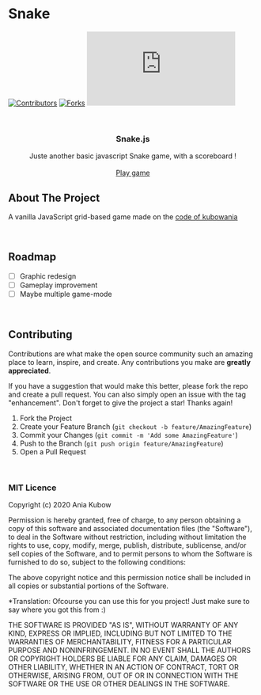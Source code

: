 # Snake

[![Contributors][contributors-shield]][contributors-url]
[![Forks][forks-shield]][forks-url]
[![Stargazers][stars-shield]][stars-url]

<!-- PROJECT LOGO -->
<br />
<div align="center">
<!--   <a href="https://github.com/othneildrew/Best-README-Template">
    <img src="images/logo.png" alt="Logo" width="80" height="80">
  </a>
 -->
  <h3 align="center">Snake.js</h3>

  <p align="center">
    Juste another basic javascript Snake game, with a scoreboard !
    <br />
    <br />
    <a href="https://snaake.vercel.app/" target="_blank">Play game</a>
  </p>
</div>

<!-- ABOUT THE PROJECT -->

## About The Project

A vanilla JavaScript grid-based game made on the <a href="https://github.com/kubowania/Nokia3310-Snake">code of kubowania</a>

<br/>

<!-- ROADMAP -->

## Roadmap

- [ ] Graphic redesign
- [ ] Gameplay improvement
- [ ] Maybe multiple game-mode

<br/>

## Contributing

Contributions are what make the open source community such an amazing place to learn, inspire, and create. Any contributions you make are **greatly appreciated**.

If you have a suggestion that would make this better, please fork the repo and create a pull request. You can also simply open an issue with the tag "enhancement".
Don't forget to give the project a star! Thanks again!

1. Fork the Project
2. Create your Feature Branch (`git checkout -b feature/AmazingFeature`)
3. Commit your Changes (`git commit -m 'Add some AmazingFeature'`)
4. Push to the Branch (`git push origin feature/AmazingFeature`)
5. Open a Pull Request


<!-- CONTACT -->
<!--
## Contact

Your Name - [@your_twitter](https://twitter.com/your_username) - email@example.com

Project Link: [https://github.com/your_username/repo_name](https://github.com/your_username/repo_name)
-->
<br/>

### MIT Licence

Copyright (c) 2020 Ania Kubow

Permission is hereby granted, free of charge, to any person obtaining a copy of this software and associated documentation files (the "Software"), to deal in the Software without restriction, including without limitation the rights to use, copy, modify, merge, publish, distribute, sublicense, and/or sell copies of the Software, and to permit persons to whom the Software is furnished to do so, subject to the following conditions:

The above copyright notice and this permission notice shall be included in all copies or substantial portions of the Software.

\*Translation: Ofcourse you can use this for you project! Just make sure to say where you got this from :)

THE SOFTWARE IS PROVIDED "AS IS", WITHOUT WARRANTY OF ANY KIND, EXPRESS OR IMPLIED, INCLUDING BUT NOT LIMITED TO THE WARRANTIES OF MERCHANTABILITY, FITNESS FOR A PARTICULAR PURPOSE AND NONINFRINGEMENT. IN NO EVENT SHALL THE AUTHORS OR COPYRIGHT HOLDERS BE LIABLE FOR ANY CLAIM, DAMAGES OR OTHER LIABILITY, WHETHER IN AN ACTION OF CONTRACT, TORT OR OTHERWISE, ARISING FROM, OUT OF OR IN CONNECTION WITH THE SOFTWARE OR THE USE OR OTHER DEALINGS IN THE SOFTWARE.

[contributors-shield]: https://img.shields.io/github/contributors/kaazdw/Snake.js.svg?style=for-the-badge
[contributors-url]: https://github.com/kaazdw/Snake.js/graphs/contributors
[forks-shield]: https://img.shields.io/github/forks/kaazdw/Snake.js.svg?style=for-the-badge
[forks-url]: https://github.com/kaazdw/Snake.js/network/members
[stars-shield]: https://img.shields.io/github/stars/kaazdw/Snake.js?style=for-the-badge
[stars-url]: https://github.com/othneildrew/kaazdw/Snake.js
